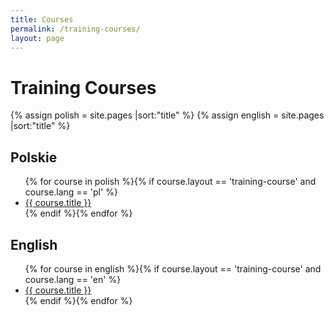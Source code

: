 ```yaml
---
title: Courses
permalink: /training-courses/
layout: page
---
```


# Training Courses
{% assign polish = site.pages |sort:"title" %}
{% assign english = site.pages |sort:"title" %}

## Polskie
<ul>
{% for course in polish %}{% if course.layout == 'training-course' and course.lang == 'pl' %}
        <li><a href="{{ course.url }}">{{ course.title }}</a></li>
{% endif %}{% endfor %}
</ul>

## English
<ul>
{% for course in english %}{% if course.layout == 'training-course' and course.lang == 'en' %}
        <li><a href="{{ course.url }}">{{ course.title }}</a></li>
{% endif %}{% endfor %}
</ul>
